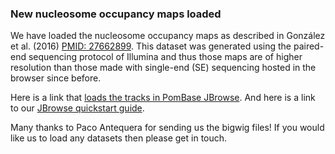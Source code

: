 ### New nucleosome occupancy maps loaded
<!-- newsfeed_thumbnail: browser.png -->

We have loaded the nucleosome occupancy maps as described in González et al. (2016) [PMID: 27662899](https://www.ncbi.nlm.nih.gov/pubmed/?term=27662899). This dataset was generated using the paired-end sequencing protocol of Illumina and thus those maps are of higher resolution than those made with single-end (SE) sequencing hosted in the browser since before.

Here is a link that [loads the tracks in PomBase JBrowse](https://www.pombase.org/jbrowse/?loc=II%3A2751621..2767510&tracks=PomBase%20forward%20strand%20features%2CPomBase%20reverse%20strand%20features%2Cnucleosome%20positioning%20during%20vegetative%20growth%3B%20repeat%201%20-%20Gonz%C3%A1lez%20et%20al.%20%282016%29%2Cnucleosome%20positioning%20during%20vegetative%20growth%3B%20repeat%202%20-%20Gonz%C3%A1lez%20et%20al.%20%282016%29%2CDNA%20sequence&highlight=).
And here is a link to our [JBrowse quickstart guide](https://www.pombase.org/documentation/JBrowse_quick_start).

Many thanks to Paco Antequera for sending us the bigwig files! If you would like us to load any datasets then please get in touch.


